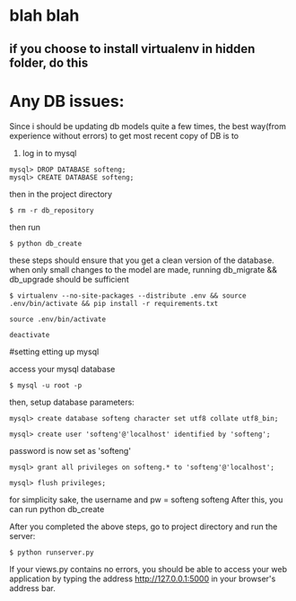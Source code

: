 # blah blah

## if you choose to install virtualenv in hidden folder, do this


# Any DB issues:

Since i should be updating db models quite a few times, the best way(from experience without errors) to get
most recent copy of DB is to

1. log in to mysql

```
mysql> DROP DATABASE softeng;
mysql> CREATE DATABASE softeng;
```

then in the project directory

```
$ rm -r db_repository
```

then run

```
$ python db_create
```

these steps should ensure that you get a clean version of the database. when only small changes to the model are made,
running db_migrate && db_upgrade should be sufficient


```
$ virtualenv --no-site-packages --distribute .env && source .env/bin/activate && pip install -r requirements.txt
```

```
source .env/bin/activate
```

```
deactivate
```

#setting etting up mysql

access your mysql database
```
$ mysql -u root -p
```

then, setup database parameters:
```
mysql> create database softeng character set utf8 collate utf8_bin;
```

```
mysql> create user 'softeng'@'localhost' identified by 'softeng';
```

password is now set as 'softeng'

```
mysql> grant all privileges on softeng.* to 'softeng'@'localhost';
```

```
mysql> flush privileges;
```

for simplicity sake, the username and pw = softeng softeng
After this, you can run python db_create

After you completed the above steps, go to project directory and run the server:
```
$ python runserver.py
```

If your views.py contains no errors, you should be able to access your web application 
by typing the address http://127.0.0.1:5000 in your browser's address bar.